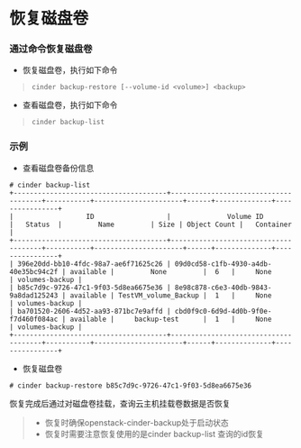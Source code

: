 # 恢复磁盘卷

### 通过命令恢复磁盘卷

*  恢复磁盘卷，执行如下命令

> ```cinder backup-restore [--volume-id <volume>] <backup>```

* 查看磁盘卷，执行如下命令

> ```cinder backup-list```


### 示例

* 查看磁盘卷备份信息

```
# cinder backup-list
+--------------------------------------+--------------------------------------+-----------+----------------------+------+--------------+----------------+
|                  ID                  |              Volume ID               |   Status  |         Name         | Size | Object Count |   Container    |
+--------------------------------------+--------------------------------------+-----------+----------------------+------+--------------+----------------+
| 396e20dd-bb10-4fdc-98a7-ae6f71625c26 | 09d0cd58-c1fb-4930-a4db-40e35bc94c2f | available |         None         |  6   |     None     | volumes-backup |
| b85c7d9c-9726-47c1-9f03-5d8ea6675e36 | 8e98c878-c6e3-40db-9843-9a8dad125243 | available | TestVM_volume_Backup |  1   |     None     | volumes-backup |
| ba701520-2606-4d52-aa93-871bc7e9affd | cbd0f9c0-6d9d-4d0b-9f0e-f7d460f084ac | available |     backup-test      |  1   |     None     | volumes-backup |
+--------------------------------------+--------------------------------------+-----------+----------------------+------+--------------+----------------+
```

* 恢复磁盘卷

```
# cinder backup-restore b85c7d9c-9726-47c1-9f03-5d8ea6675e36
```

恢复完成后通过对磁盘卷挂载，查询云主机挂载卷数据是否恢复
> * 恢复时确保openstack-cinder-backup处于启动状态
> * 恢复时需要注意恢复使用的是cinder backup-list 查询的id恢复

